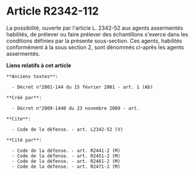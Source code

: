 # Article R2342-112

La possibilité, ouverte par l'article L. 2342-52 aux agents assermentés habilités, de prélever ou faire prélever des
échantillons s'exerce dans les conditions définies par la présente sous-section. Ces agents, habilités conformément à la sous
section 2, sont dénommés ci-après les agents assermentés.

**Liens relatifs à cet article**

	**Anciens textes**:

	  - Décret n°2001-144 du 15 février 2001 - art. 1 (Ab)

	**Créé par**:

	  - Décret n°2009-1440 du 23 novembre 2009 - art.

	**Cite**:

	  - Code de la défense. - art. L2342-52 (V)

	**Cité par**:

	  - Code de la défense. - art. R2441-2 (M)
	  - Code de la défense. - art. R2451-2 (M)
	  - Code de la défense. - art. R2461-2 (M)
	  - Code de la défense. - art. R2471-2 (M)
